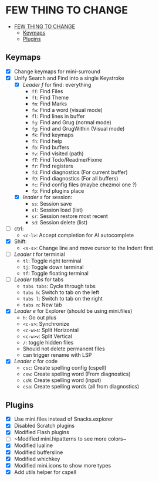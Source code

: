 # FEW THING TO CHANGE

- [FEW THING TO CHANGE](#few-thing-to-change)
  - [Keymaps](#keymaps)
  - [Plugins](#plugins)
  <!--toc:end-->

## Keymaps

- [x] Change keymaps for mini-surround
- [x] Unify Search and Find into a single Keystroke
  - [x] _Leader f_ for find: everything
    - `ff`: Find Files
    - `ft`: Find Theme
    - `fm`: Find Marks
    - `fw`: Find a word (visual mode)
    - `fl`: Find lines in buffer
    - `fg`: Find and Grug (normal mode)
    - `fg`: Find and GrugWithin (Visual mode)
    - `fk`: Find keymaps
    - `fh`: Find help
    - `fb`: Find buffers
    - `fv`: Find visited (path)
    - `fT`: Find Todo/Readme/Fixme
    - `fr`: Find registers
    - `fd`: Find diagnostics (For current buffer)
    - `fD`: Find diagnostics (For all buffers)
    - `fc`: Find config files (maybe chezmoi one ?)
    - `fp`: Find plugins place
  - [x] _leader s_ for session:
    - `ss`: Session save
    - `sl`: Session load (list)
    - `sr`: Session restore most recent
    - `sd`: Session delete (list)
- [ ] ctrl:
  - `<c-l>`: Accept completion for AI autocomplete
- [x] Shift:
  - `<s-s>`: Change line and move cursor to the Indent first
- [ ] _Leader t_ for terminial
  - `tl`: Toggle right terminal
  - `tj`: Toggle down terminal
  - `tf`: Toggle floating terminal
- [ ] _Leader tabs_ for tabs
  - `tabs tabs`: Cycle through tabs
  - `tabs h`: Switch to tab on the left
  - `tabs l`: Switch to tab on the right
  - `tabs n`: New tab
- [x] _Leader e_ for Explorer (should be using mini.files)
  - `h`: Go out plus
  - `<c-s>`: Synchronize
  - `<c-w>s`: Split Horizontal
  - `<c-w>v`: Split Vertical
  - `/`: toggle hidden files
  - Should not delete permanent files
  - can trigger rename with LSP
- [x] _Leader c_ for code
  - `csc`: Create spelling config (cspell)
  - `csw`: Create spelling word (From diagnostics)
  - `csW`: Create spelling word (input)
  - `csa`: Create spelling words (all from diagnostics)

## Plugins

- [x] Use mini.files instead of Snacks.explorer
- [x] Disabled Scratch plugins
- [x] Modified Flash plugins
- [ ] ~Modified mini.hipatterns to see more colors~
- [x] Modified lualine
- [x] Modified buffersline
- [x] Modified whichkey
- [x] Modified mini.icons to show more types
- [x] Add utils helper for cspell
